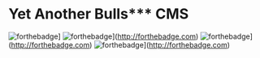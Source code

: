 # Yet Another Bulls*** CMS
![forthebadge](http://forthebadge.com/images/badges/you-didnt-ask-for-this.svg)]
![forthebadge](http://forthebadge.com/images/badges/powered-by-comcast.svg)](http://forthebadge.com)
![forthebadge](http://forthebadge.com/images/badges/no-ragrets.svg)](http://forthebadge.com)
![forthebadge](http://forthebadge.com/images/badges/made-with-vue.svg)](http://forthebadge.com)
